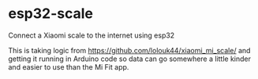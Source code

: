 # esp32-scale
Connect a Xiaomi scale to the internet using esp32

This is taking logic from https://github.com/lolouk44/xiaomi_mi_scale/ and getting it running in Arduino code so data can go somewhere a little kinder and easier to use than the Mi Fit app.
